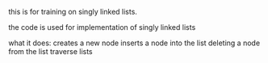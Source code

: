 this is for training on singly linked lists.

the code is used for implementation of singly linked lists

what it does:
creates a new node
inserts a node into the list
deleting a node from the list
traverse lists

